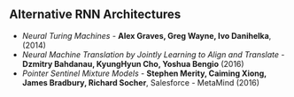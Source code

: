## Alternative RNN Architectures

* *Neural Turing Machines* - **Alex Graves, Greg Wayne, Ivo Danihelka**, (2014)
* *Neural Machine Translation by Jointly Learning to Align and Translate* - **Dzmitry Bahdanau, KyungHyun Cho, Yoshua Bengio** (2016)
* *Pointer Sentinel Mixture Models* - **Stephen Merity, Caiming Xiong, James Bradbury, Richard Socher**, Salesforce - MetaMind (2016)

